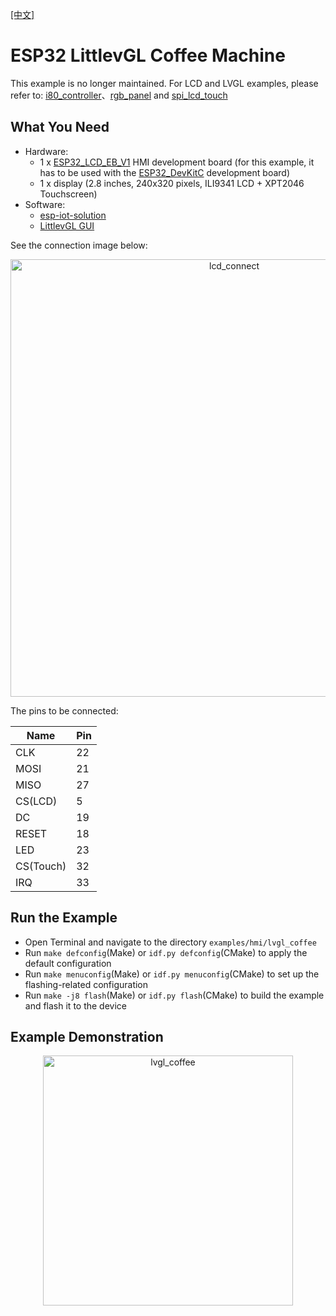 [[中文]](./lvgl_coffee_cn.md)

# ESP32 LittlevGL Coffee Machine

This example is no longer maintained. For LCD and LVGL examples, please refer to: [i80_controller](https://github.com/espressif/esp-idf/tree/master/examples/peripherals/lcd/i80_controller)、[rgb_panel](https://github.com/espressif/esp-idf/tree/master/examples/peripherals/lcd/rgb_panel) and [spi_lcd_touch](https://github.com/espressif/esp-idf/tree/master/examples/peripherals/lcd/spi_lcd_touch)

## What You Need

- Hardware:
	* 1 x [ESP32\_LCD\_EB\_V1](https://docs.espressif.com/projects/espressif-esp-dev-kits/en/latest/esp32/esp32-lcdkit/index.html) HMI development board (for this example, it has to be used with the [ESP32_DevKitC](https://docs.espressif.com/projects/esp-idf/en/stable/hw-reference/modules-and-boards.html#esp32-devkitc-v4) development board)
	* 1 x display (2.8 inches, 240x320 pixels, ILI9341 LCD + XPT2046 Touchscreen)
- Software:
	* [esp-iot-solution](https://github.com/espressif/esp-iot-solution)
	* [LittlevGL GUI](https://lvgl.io/)

See the connection image below:

<div align="center"><img src="../../../docs/_static/hmi_solution/lcd_connect.jpg" width = "700" alt="lcd_connect" align=center /></div>

The pins to be connected:

Name | Pin
-------- | -----
CLK | 22
MOSI | 21
MISO | 27
CS(LCD) | 5
DC | 19
RESET | 18
LED | 23
CS(Touch) | 32
IRQ | 33

## Run the Example

- Open Terminal and navigate to the directory `examples/hmi/lvgl_coffee`
- Run `make defconfig`(Make) or `idf.py defconfig`(CMake) to apply the default configuration
- Run `make menuconfig`(Make) or `idf.py menuconfig`(CMake) to set up the flashing-related configuration
- Run `make -j8 flash`(Make) or `idf.py flash`(CMake) to build the example and flash it to the device

## Example Demonstration

<div align="center"><img src="../../../docs/_static/hmi_solution/littlevgl/lvgl_coffee.jpg" width = "400" alt="lvgl_coffee" align=center /></div>